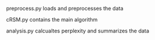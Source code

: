 preprocess.py loads and preprocesses the data

cRSM.py contains the main algorithm 

analysis.py calcualtes perplexity and summarizes the data 
